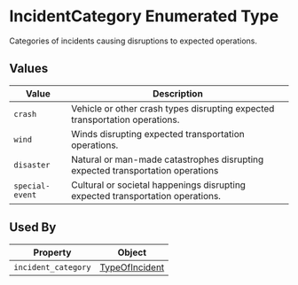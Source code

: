 # IncidentCategory Enumerated Type
Categories of incidents causing disruptions to expected operations.

## Values
Value | Description
--- | --- 
`crash` | Vehicle or other crash types disrupting expected transportation operations.
`wind` | Winds disrupting expected transportation operations.
`disaster` | Natural or man-made catastrophes disrupting expected transportation operations
`special-event` | Cultural or societal happenings disrupting expected transportation operations.

## Used By
Property | Object
--- | ---
`incident_category` | [TypeOfIncident](/spec-content/objects/TypeOfIncident.md)